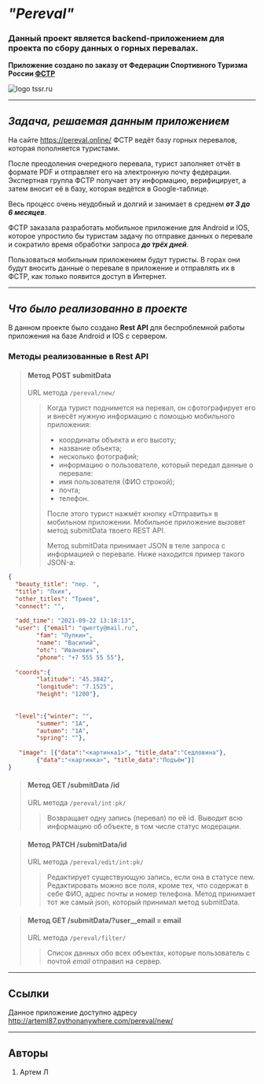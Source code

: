 
# ***"Pereval"***
### **Данный проект является backend-приложением для проекта по сбору данных о горных перевалах.**
**Приложение создано по заказу от Федерации Спортивного Туризма России [ФСТР](https://tssr.ru/)** 

![logo tssr.ru](https://tssr.ru/files/materials/1879/logo.png)
___
## *Задача, решаемая данным приложением*

На сайте https://pereval.online/ ФСТР ведёт базу горных перевалов, которая пополняется туристами.

После преодоления очередного перевала, турист заполняет отчёт в формате PDF и отправляет его на электронную 
почту федерации. Экспертная группа ФСТР получает эту информацию, верифицирует, а затем вносит её в базу, которая 
ведётся в Google-таблице.

Весь процесс очень неудобный и долгий и занимает в среднем ***от 3 до 6 месяцев***.

ФСТР заказала разработать мобильное приложение для Android и IOS, которое упростило бы туристам задачу по отправке 
данных о перевале и сократило время обработки запроса ***до трёх дней***.

Пользоваться мобильным приложением будут туристы. В горах они будут вносить данные о перевале в приложение и отправлять
их в ФСТР, как только появится доступ в Интернет.
___
## *Что было реализованно в проекте*

В данном проекте было создано **Rest API** для беспроблемной работы приложения на базе Android и IOS с сервером.

### Методы реализованные в Rest API

> #### Метод POST submitData
> URL метода `/pereval/new/`
>> Когда турист поднимется на перевал, он сфотографирует его и внесёт нужную информацию с помощью мобильного приложения:
>>+ координаты объекта и его высоту;
>>+ название объекта;
>>+ несколько фотографий;
>>+ информацию о пользователе, который передал данные о перевале:
>>  + имя пользователя (ФИО строкой);
>>  + почта;
>>  + телефон.
>>  
>> После этого турист нажмёт кнопку «Отправить» в мобильном приложении. Мобильное приложение вызовет метод submitData твоего REST API.
>>
>>Метод submitData принимает JSON в теле запроса с информацией о перевале. Ниже находится пример такого JSON-а:
```json
{
  "beauty_title": "пер. ",
  "title": "Пхия",
  "other_titles": "Триев",
  "connect": "",
 
  "add_time": "2021-09-22 13:18:13",
  "user": {"email": "qwerty@mail.ru", 		
        "fam": "Пупкин", 
        "name": "Василий",
        "otc": "Иванович",
        "phone": "+7 555 55 55"}, 
 
  "coords":{
        "latitude": "45.3842",
        "longitude": "7.1525",
        "height": "1200"},
 
 
  "level":{"winter": "", 
        "summer": "1А",
        "autumn": "1А",
        "spring": ""},
 
   "image": [{"data":"<картинка1>", "title_data":"Седловина"}, 
        {"data":"<картинка>", "title_data":"Подъём"}]
}
```

> #### Метод GET /submitData /id
> URL метода `/pereval/int:pk/`
>> Возвращает одну запись (перевал) по её id.
>> Выводит всю информацию об объекте, в том числе статус модерации.

> #### Метод PATCH /submitData/id
> URL метода `/pereval/edit/int:pk/`
>> Редактирует существующую запись, если она в статусе new.
>> Редактировать можно все поля, кроме тех, что содержат в себе ФИО, адрес почты и номер телефона. Метод принимает тот
>> же самый json, который принимал метод submitData.

> #### Метод GET /submitData/?user__email = email
> URL метода `/pereval/filter/`
>> Cписок данных обо всех объектах, которые пользователь с почтой *email* отправил на сервер.
___
## Ссылки
Данное приложение доступно адресу http://arteml87.pythonanywhere.com/pereval/new/
___
## Авторы

1. Артем Л

